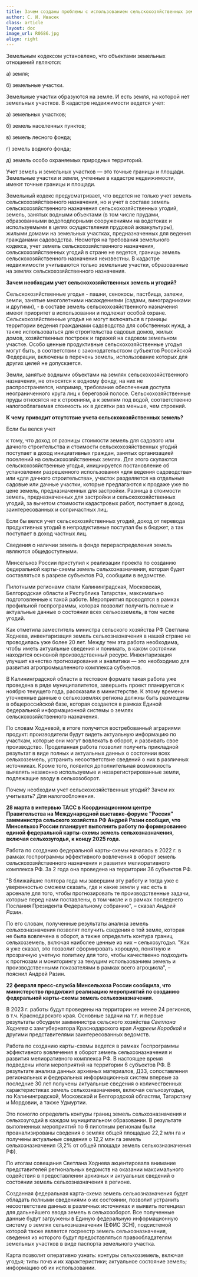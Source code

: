 ```yaml
---
title: Зачем созданы проблемы с использованием сельскохозяйственных земель?
author: С. И. Ивасюк
class: article
layout: doc 
image_url: R0686.jpg    
align: right
---
```


Земельным кодексом установлено, что объектами земельных отношений являются:

а) земля;  

б) земельные участки. 

Земельные участки образуются на земле. И есть земля, на которой нет земельных участков. В кадастре недвижимости ведется учет:

а) земельных участков; 

б) земель населенных пунктов; 

в) земель лесного фонда;

г) земель водного фонда; 

д) земель особо охраняемых природных территорий. 

Учет земель и земельных участков — это точные границы и площади. Земельные участки и земли, учтенные в кадастре недвижимости, имеют точные границы и площади. 

Земельный кодекс предусматривает, что ведется не только учет земель сельскохозяйственного назначения, но и учет в составе земель сельскохозяйственного назначения сельскохозяйственных угодий, земель, занятых водными объектами (в том числе прудами, образованными водоподпорными сооружениями на водотоках и используемыми в целях осуществления прудовой аквакультуры), жилыми домами на земельных участках, предназначенных для ведения гражданами садоводства. Несмотря на требования земельного кодекса, учет земель сельскохозяйственного назначения, сельскохозяйственных угодий в стране не ведется, границы земель сельскохозяйственного назначения неизвестны. В кадастре недвижимости учитываются только земельные участки, образованные на землях сельскохозяйственного назначения.

**Зачем необходим учет сельскохозяйственных земель и угодий?**

Сельскохозяйственные угодья - пашни, сенокосы, пастбища, залежи, земли, занятые многолетними насаждениями (садами, виноградниками и другими), - в составе земель сельскохозяйственного назначения имеют приоритет в использовании и подлежат особой охране. Сельскохозяйственные угодья не могут включаться в границы территории ведения гражданами садоводства для собственных нужд, а также использоваться для строительства садовых домов, жилых домов, хозяйственных построек и гаражей на садовом земельном участке. Особо ценные продуктивные сельскохозяйственные угодья могут быть, в соответствии с законодательством субъектов Российской Федерации, включены в перечень земель, использование которых для других целей не допускается.

Земли, занятые водными объектами на землях сельскохозяйственного назначения, не относятся к водному фонду, на них не распространяется, например, требование обеспечения доступа неограниченного круга лиц к береговой полосе. Сельскохозяйственные пруды относятся не к строениям, а к землям под водой, соответственно налогооблагаемая стоимость их в десятки раз меньше, чем строений.

**К чему приводит отсутствие учета сельскохозяйственных земель?** 

Если бы велся учет 



 к тому, что доход от разницы стоимости земель для садового или дачного строительства и стоимости сельскохозяйственных угодий поступает в доход инициативных граждан, занятых организацией поселений на сельскохозяйственных землях. Для этого скупаются сельскохозяйственные угодья, инициируется постановление об установлении разрешенного использования «для ведения садоводства» или «для дачного строительства», участок разделяется на отдельные садовые или дачные участки, которые предлагаются к продаже уже по цене земель, предназначенных для застройки. Разница в стоимости земель, предназначенных для застройки и сельскохозяйственных угодий, за вычетом стоимости кадастровых работ, поступает в доход заинтересованных и сопричастных лиц.

Если бы велся учет сельскохозяйственных угодий, доход от перевода продуктивных угодий в непродуктивные поступал бы в бюджет, а так поступает в доход частных лиц.

Сведения о наличии земель в фонде перераспределения земель являются общедоступными.

Минсельхоз России приступил к реализации проекта по созданию федеральной карты-схемы земель сельхозназначения, которая будет составляться в разрезе субъектов РФ, сообщили в ведомстве.

Пилотными регионами стали Калининградская, Московская, Белгородская области и Республика Татарстан, максимально подготовленные к такой работе. Мероприятия проводятся в рамках профильной госпрограммы, которая позволит получить полные и актуальные данные о состоянии всех сельхозземель, в том числе угодий.

Как отметила заместитель министра сельского хозяйства РФ Светлана Ходнева, инвентаризация земель сельхозназначения в нашей стране не проводилась уже более 20 лет. Между тем эта работа необходима, чтобы иметь актуальные сведения и понимать, в каком состоянии находится основной производственный ресурс. Инвентаризация улучшит качество прогнозирования и аналитики — это необходимо для развития агропромышленного комплекса субъектов.

В Калининградской области в тестовом формате такая работа уже проведена в ряде муниципалитетов, завершить проект планируется к ноябрю текущего года, рассказали в министерстве. К этому времени уточненные данные о сельхозземлях региона должны быть размещены в общероссийской базе, которая создается в рамках Единой федеральной информационной системы о землях сельскохозяйственного назначения.

По словам Ходневой, в итоге получится востребованный аграриями продукт: производители будут видеть актуальную информацию по участкам, которые они могут вовлекать в оборот, и развивать свое производство. Проделанная работа позволит получить прикладной результат в виде полных и актуальных данных о состоянии всех сельхозземель, устранить несоответствие сведений о них в различных источниках. Кроме того, появится дополнительная возможность выявлять незаконно используемые и незарегистрированные земли, подлежащие вводу в сельхозоборот.

Почему необходим учет сельскохозяйственных угодий? Зачем их учитывать? Для налогообложения.

**28 марта в интервью ТАСС в Координационном центре Правительства на Международной выставке-форуме "Россия" замминистра сельского хозяйства РФ Андрей Разин сообщил, что Минсельхоз России планирует выполнить работу по формированию единой федеральной карты-схемы земель сельхозназначения, включая сельхозугодья, к концу 2025 года.**

Работа по созданию федеральной карты-схемы началась в 2022 г. в рамках госпрограммы эффективного вовлечения в оборот земель сельскохозяйственного назначения и развития мелиоративного комплекса РФ. За 2 года она проведена на территории 36 субъектов РФ.

"В ближайшие полтора года мы завершим эту работу и тогда уже с уверенностью сможем сказать, где и какие земли у нас есть в арсенале для того, чтобы прогнозировать те производственные задачи, которые перед нами поставлены, в том числе и в рамках последнего Послания Президента Федеральному собранию", – сказал *Андрей Разин*.

По его словам, полученные результаты анализа земель сельхозназначения позволят получить сведения о той земле, которая не была вовлечена в оборот, а также определить контура границ сельхозземель, включая наиболее ценные из них – сельхозугодья. "Как я уже сказал, это позволит сформировать хорошую, понятную и прозрачную учетную политику для того, чтобы качественно подходить к прогнозам и мониторингу за текущим использованием земель и производственными показателями в рамках всего агроцикла", – пояснил Андрей Разин.

**22 февраля пресс-служба Минсельхоза России сообщила, что министерство продолжит реализацию мероприятий по созданию федеральной карты-схемы земель сельхозназначения.**

В 2023 г. работы будут проведены на территории не менее 24 регионов, в т.ч. Краснодарского края. Основные задачи на т.г. и первые результаты обсудили замминистра сельского хозяйства *Светлана Ходнева* с замгубернатора Краснодарского края *Андреем Коробкой* и другими представителями заинтересованных ведомств.

Работа по созданию карты-схемы ведется в рамках Госпрограммы эффективного вовлечения в оборот земель сельхозназначения и развития мелиоративного комплекса РФ. В настоящее время подведены итоги мероприятий на территории 6 субъектов РФ. В результате анализа данных архивных материалов, ДЗЗ, сопоставления региональных и федеральных информационных систем впервые за последние 30 лет получены актуальные сведения о количественных характеристиках земель сельхозназначения, включая сельхозугодья, по Калининградской, Московской и Белгородской областям, Татарстану и Мордовии, а также Удмуртии. 

Это помогло определить контуры границ земель сельхозназначения и сельхозугодий в каждом муниципальном образовании. В результате выполненных мероприятий по 6 пилотным регионам были проанализированы сведения о землях общей площадью 22,2 млн га и получены актуальные сведения о 12,2 млн га земель сельхозназначения (3,2% от общей площади земель сельхозназначения РФ). 

По итогам совещания Светлана Ходнева акцентировала внимание представителей региональных ведомств на оказании максимального содействия в предоставлении архивных и актуальных сведений о состоянии земель сельхозназначения в регионе. 

Созданная федеральная карта-схема земель сельхозназначения будет обладать полными сведениями о их состоянии, позволит устранить несоответствие данных в различных источниках и выявить потенциал для дальнейшего ввода земель в сельхозоборот. Все полученные данные будут загружены в Единую федеральную информационную систему о землях сельхозназначения (ЕФИС ЗСН), подсистемой которой также является госреестр земель сельхозназначения, сведения из которого будут предоставляться правообладателям земельных участков в виде паспорта земельного участка.

Карта позволит оперативно узнать: контуры сельхозземель, включая угодья; типы почв и их характеристики; актуальное состояние земель; информацию об их использовании.
